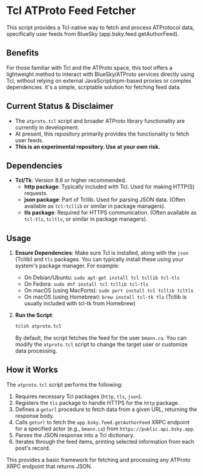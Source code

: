 # Tcl ATProto Feed Fetcher

This script provides a Tcl-native way to fetch and process ATProtocol data, specifically user feeds from BlueSky (app.bsky.feed.getAuthorFeed).

## Benefits

For those familiar with Tcl and the ATProto space, this tool offers a lightweight method to interact with BlueSky/ATProto services directly using Tcl, without relying on external JavaScript/npm-based proxies or complex dependencies. It's a simple, scriptable solution for fetching feed data.

## Current Status & Disclaimer

- The `atproto.tcl` script and broader ATProto library functionality are currently in development.
- At present, this repository primarily provides the functionality to fetch user feeds.
- **This is an experimental repository. Use at your own risk.**

## Dependencies

*   **Tcl/Tk**: Version 8.6 or higher recommended.
    *   **http package**: Typically included with Tcl. Used for making HTTP(S) requests.
    *   **json package**: Part of Tcllib. Used for parsing JSON data. (Often available as `tcl-tcllib` or similar in package managers).
    *   **tls package**: Required for HTTPS communication. (Often available as `tcl-tls`, `tcltls`, or similar in package managers).

## Usage

1.  **Ensure Dependencies**: Make sure Tcl is installed, along with the `json` (Tcllib) and `tls` packages. You can typically install these using your system's package manager. For example:
    *   On Debian/Ubuntu: `sudo apt-get install tcl tcllib tcl-tls`
    *   On Fedora: `sudo dnf install tcl tcllib tcl-tls`
    *   On macOS (using MacPorts): `sudo port install tcl tcllib tcltls`
    *   On macOS (using Homebrew): `brew install tcl-tk tls` (Tcllib is usually included with tcl-tk from Homebrew)

2.  **Run the Script**:
    ```bash
    tclsh atproto.tcl
    ```
    By default, the script fetches the feed for the user `bmann.ca`. You can modify the `atproto.tcl` script to change the target user or customize data processing.

## How it Works

The `atproto.tcl` script performs the following:
1.  Requires necessary Tcl packages (`http`, `tls`, `json`).
2.  Registers the `tls` package to handle HTTPS for the `http` package.
3.  Defines a `geturl` procedure to fetch data from a given URL, returning the response body.
4.  Calls `geturl` to fetch the `app.bsky.feed.getAuthorFeed` XRPC endpoint for a specified actor (e.g., `bmann.ca`) from `https://public.api.bsky.app`.
5.  Parses the JSON response into a Tcl dictionary.
6.  Iterates through the feed items, printing selected information from each post's record.

This provides a basic framework for fetching and processing any ATProto XRPC endpoint that returns JSON.
